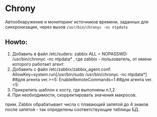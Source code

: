 # Chrony

Автообнаружение и мониторинг источников времени, заданных для синхронизации, через вызов `/usr/bin/chronyc -nc ntpdata`


## Howto:

1. Добавить в файл /etc/suders:
zabbix ALL = NOPASSWD: /usr/bin/chronyc -nc ntpdata*
, где zabbix - пользователь, от имени которого работает агент.
2. Добавить с файл /etc/zabbix/zabbix_agent.conf:
AllowKey=system.run[/usr/bin/sudo /usr/bin/chronyc -nc ntpdata*]  ##для агента ver.>=5:
EnableRemoteCommands=1                                            ##для агента ver.<5:
3. Прикрепить шаблон к хосту, где выполнены п.1,2
4. При необходимости, скорректировать значения макросов.

прим. Zabbix обрабатывает числа с плавающей запятой до 4 знаков после запятой - так определены соответствующие таблицы БД.
